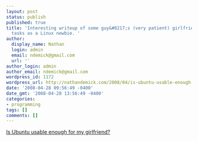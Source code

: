 ```yaml
---
layout: post
status: publish
published: true
title: 'Interesting writeup of some guy&#8217;s (very patient) girlfriend trying various
  tasks as a Linux newbie. '
author:
  display_name: Nathan
  login: admin
  email: ndemick@gmail.com
  url: ''
author_login: admin
author_email: ndemick@gmail.com
wordpress_id: 1172
wordpress_url: http://nathandemick.com/2008/04/is-ubuntu-usable-enough-for-my-girlfriend/
date: '2008-04-28 09:56:49 -0400'
date_gmt: '2008-04-28 13:56:49 -0400'
categories:
- programming
tags: []
comments: []
---
```

<p><a href='http://contentconsumer.wordpress.com/2008/04/27/is-ubuntu-useable-enough-for-my-girlfriend/'>Is Ubuntu usable enough for my girlfriend?</a></p>
